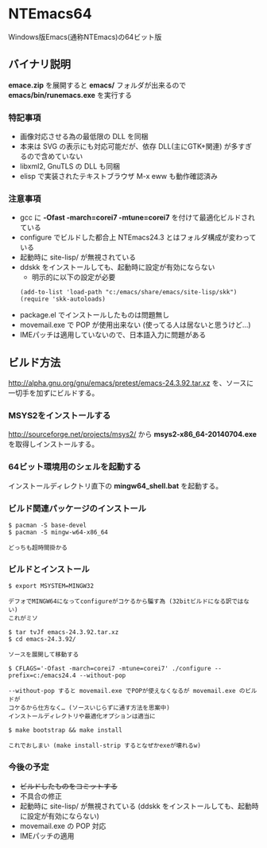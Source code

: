 NTEmacs64
=========

Windows版Emacs(通称NTEmacs)の64ビット版

バイナリ説明
------------

**emace.zip** を展開すると **emacs/** フォルダが出来るので **emacs/bin/runemacs.exe** を実行する

### 特記事項
* 画像対応させる為の最低限の DLL を同梱
 * 本来は SVG の表示にも対応可能だが、依存 DLL(主にGTK+関連) が多すぎるので含めていない
* libxml2, GnuTLS の DLL も同梱
 * elisp で実装されたテキストブラウザ M-x eww も動作確認済み

### 注意事項
* gcc に **-Ofast -march=corei7 -mtune=corei7** を付けて最適化ビルドされている
* configure でビルドした都合上 NTEmacs24.3 とはフォルダ構成が変わっている
* 起動時に site-lisp/ が無視されている
 * ddskk をインストールしても、起動時に設定が有効にならない
      * 明示的に以下の設定が必要    
      ```emacs-lisp
      (add-to-list 'load-path "c:/emacs/share/emacs/site-lisp/skk")    
      (require 'skk-autoloads)    
      ```
 * package.el でインストールしたものは問題無し
* movemail.exe で POP が使用出来ない (使ってる人は居ないと思うけど…)
* IMEパッチは適用していないので、日本語入力に問題がある

ビルド方法
----------

<http://alpha.gnu.org/gnu/emacs/pretest/emacs-24.3.92.tar.xz>
を、ソースに一切手を加ずにビルドする。

### MSYS2をインストールする
<http://sourceforge.net/projects/msys2/>
から **msys2-x86_64-20140704.exe** を取得しインストールする。

### 64ビット環境用のシェルを起動する
インストールディレクトリ直下の **mingw64_shell.bat** を起動する。

### ビルド関連パッケージのインストール
    $ pacman -S base-devel
    $ pacman -S mingw-w64-x86_64

    どっちも超時間掛かる

### ビルドとインストール
    $ export MSYSTEM=MINGW32

    デフォでMINGW64になってconfigureがコケるから騙す為 (32bitビルドになる訳ではない)
    これがミソ
    
    $ tar tvJf emacs-24.3.92.tar.xz
    $ cd emacs-24.3.92/

    ソースを展開して移動する

    $ CFLAGS='-Ofast -march=corei7 -mtune=corei7' ./configure --prefix=c:/emacs24.4 --without-pop

    --without-pop すると movemail.exe でPOPが使えなくなるが movemail.exe のビルドが
    コケるから仕方なく… (ソースいじらずに通す方法を思案中)
    インストールディレクトリや最適化オプションは適当に

    $ make bootstrap && make install

    これでおしまい (make install-strip するとなぜかexeが壊れるw)

### 今後の予定
* ~~ビルドしたものをコミットする~~
* 不具合の修正
 * 起動時に site-lisp/ が無視されている (ddskk をインストールしても、起動時に設定が有効にならない)
 * movemail.exe の POP 対応
* IMEパッチの適用
